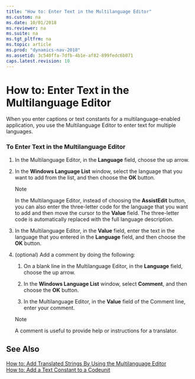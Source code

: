 ```yaml
---
title: "How to: Enter Text in the Multilanguage Editor"
ms.custom: na
ms.date: 10/01/2018
ms.reviewer: na
ms.suite: na
ms.tgt_pltfrm: na
ms.topic: article
ms.prod: "dynamics-nav-2018"
ms.assetid: 3c540ffa-7dfb-4b1e-af82-899fedc6b071
caps.latest.revision: 10
---
```

# How to: Enter Text in the Multilanguage Editor
When you enter captions or text constants for a multilanguage-enabled application, you use the Multilanguage Editor to enter text for multiple languages.  
  
### To Enter Text in the Multilanguage Editor  
  
1.  In the Multilanguage Editor, in the **Language** field, choose the up arrow.  
  
2.  In the **Windows Language List** window, select the language that you want to add from the list, and then choose the **OK** button.  
  
    > [!NOTE]  
    >  In the Multilanguage Editor, instead of choosing the **AssistEdit** button, you can also enter the three-letter code for the language that you want to add and then move the cursor to the **Value** field. The three-letter code is automatically replaced with the full language description.  
  
3.  In the Multilanguage Editor, in the **Value** field, enter the text in the language that you entered in the **Language** field, and then choose the **OK** button.  
  
4.  \(optional\) Add a comment by doing the following:  
  
    1.  On a blank line in the Multilanguage Editor, in the **Language** field, choose the up arrow.  
  
    2.  In the **Windows Language List** window, select **Comment**, and then choose the **OK** button.  
  
    3.  In the Multilanguage Editor, in the **Value** field of the Comment line, enter your comment.  
  
    > [!NOTE]  
    >  A comment is useful to provide help or instructions for a translator.  
  
## See Also  
 [How to: Add Translated Strings By Using the Multilanguage Editor](How-to--Add-Translated-Strings-By-Using-the-Multilanguage-Editor.md)   
 [How to: Add a Text Constant to a Codeunit](How-to--Add-a-Text-Constant-to-a-Codeunit.md)

